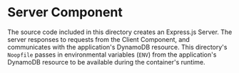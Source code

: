 # Server Component

The source code included in this directory creates an Express.js Server. The server responses to requests from the Client Component, and communicates with the application's DynamoDB resource. This directory's `Noopfile` passes in environmental variables (`ENV`) from the application's DynamoDB resource to be available during the container's runtime.